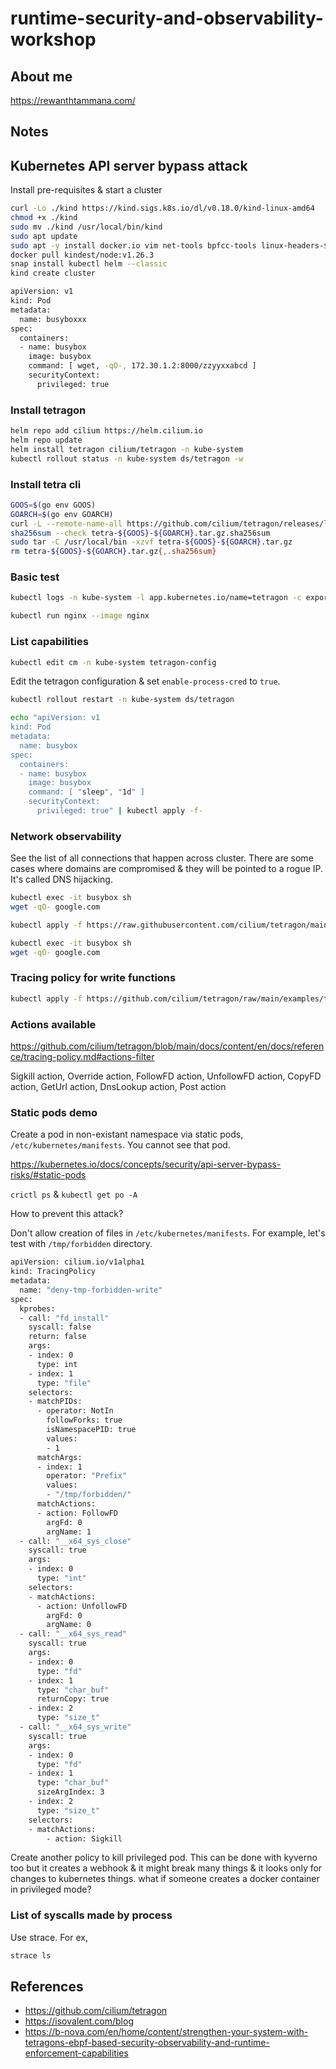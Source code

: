 # runtime-security-and-observability-workshop

## About me

https://rewanthtammana.com/

## Notes

## Kubernetes API server bypass attack

Install pre-requisites & start a cluster

```bash
curl -Lo ./kind https://kind.sigs.k8s.io/dl/v0.18.0/kind-linux-amd64
chmod +x ./kind
sudo mv ./kind /usr/local/bin/kind
sudo apt update
sudo apt -y install docker.io vim net-tools bpfcc-tools linux-headers-$(uname -r)
docker pull kindest/node:v1.26.3
snap install kubectl helm --classic
kind create cluster
```


```bash
apiVersion: v1
kind: Pod
metadata:
  name: busyboxxx
spec:
  containers:
  - name: busybox
    image: busybox
    command: [ wget, -qO-, 172.30.1.2:8000/zzyyxxabcd ]
    securityContext:
      privileged: true
```

### Install tetragon

```bash
helm repo add cilium https://helm.cilium.io
helm repo update
helm install tetragon cilium/tetragon -n kube-system
kubectl rollout status -n kube-system ds/tetragon -w
```

### Install tetra cli

```bash
GOOS=$(go env GOOS)
GOARCH=$(go env GOARCH)
curl -L --remote-name-all https://github.com/cilium/tetragon/releases/latest/download/tetra-${GOOS}-${GOARCH}.tar.gz{,.sha256sum}
sha256sum --check tetra-${GOOS}-${GOARCH}.tar.gz.sha256sum
sudo tar -C /usr/local/bin -xzvf tetra-${GOOS}-${GOARCH}.tar.gz
rm tetra-${GOOS}-${GOARCH}.tar.gz{,.sha256sum}
```

### Basic test

```bash
kubectl logs -n kube-system -l app.kubernetes.io/name=tetragon -c export-stdout -f | tetra getevents -o compact
```

```bash
kubectl run nginx --image nginx
```

### List capabilities

```bash
kubectl edit cm -n kube-system tetragon-config
```

Edit the tetragon configuration & set `enable-process-cred` to `true`.


```bash
kubectl rollout restart -n kube-system ds/tetragon
```

```bash
echo "apiVersion: v1
kind: Pod
metadata:
  name: busybox
spec:
  containers:
  - name: busybox
    image: busybox
    command: [ "sleep", "1d" ]
    securityContext:
      privileged: true" | kubectl apply -f-
```

### Network observability

See the list of all connections that happen across cluster. There are some cases where domains are compromised & they will be pointed to a rogue IP. It's called DNS hijacking.

```bash
kubectl exec -it busybox sh
wget -qO- google.com
```

```bash
kubectl apply -f https://raw.githubusercontent.com/cilium/tetragon/main/examples/tracingpolicy/tcp-connect.yaml
```

```bash
kubectl exec -it busybox sh
wget -qO- google.com
```

### Tracing policy for write functions

```bash
kubectl apply -f https://github.com/cilium/tetragon/raw/main/examples/tracingpolicy/write.yaml
```

### Actions available

https://github.com/cilium/tetragon/blob/main/docs/content/en/docs/reference/tracing-policy.md#actions-filter

Sigkill action, Override action, FollowFD action, UnfollowFD action, CopyFD action, GetUrl action, DnsLookup action, Post action

### Static pods demo

Create a pod in non-existant namespace via static pods, `/etc/kubernetes/manifests`. You cannot see that pod.

https://kubernetes.io/docs/concepts/security/api-server-bypass-risks/#static-pods

`crictl ps` & `kubectl get po -A`

How to prevent this attack?

Don't allow creation of files in `/etc/kubernetes/manifests`. For example, let's test with `/tmp/forbidden` directory.

```bash
apiVersion: cilium.io/v1alpha1
kind: TracingPolicy
metadata:
  name: "deny-tmp-forbidden-write"
spec:
  kprobes:
  - call: "fd_install"
    syscall: false
    return: false
    args:
    - index: 0
      type: int
    - index: 1
      type: "file"
    selectors:
    - matchPIDs:
      - operator: NotIn
        followForks: true
        isNamespacePID: true 
        values:
        - 1
      matchArgs:
      - index: 1
        operator: "Prefix"
        values:
        - "/tmp/forbidden/"
      matchActions:
      - action: FollowFD
        argFd: 0
        argName: 1
  - call: "__x64_sys_close"
    syscall: true
    args:
    - index: 0
      type: "int"
    selectors:
    - matchActions:
      - action: UnfollowFD
        argFd: 0
        argName: 0
  - call: "__x64_sys_read"
    syscall: true
    args:
    - index: 0
      type: "fd"
    - index: 1
      type: "char_buf"
      returnCopy: true
    - index: 2
      type: "size_t"
  - call: "__x64_sys_write"
    syscall: true
    args:
    - index: 0
      type: "fd"
    - index: 1
      type: "char_buf"
      sizeArgIndex: 3
    - index: 2
      type: "size_t"
    selectors: 
    - matchActions:
        - action: Sigkill
```

Create another policy to kill privileged pod. This can be done with kyverno too but it creates a webhook & it might break many things & it looks only for changes to kubernetes things. what if someone creates a docker container in privileged mode?

### List of syscalls made by process

Use strace. For ex,

```bash
strace ls
```

## References

* https://github.com/cilium/tetragon
* https://isovalent.com/blog
* https://b-nova.com/en/home/content/strengthen-your-system-with-tetragons-ebpf-based-security-observability-and-runtime-enforcement-capabilities

